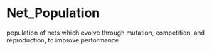 # Net_Population
population of nets which evolve through mutation, competition, and reproduction, to improve performance
